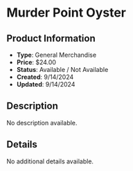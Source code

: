 # Murder Point Oyster

## Product Information
- **Type**: General Merchandise
- **Price**: $24.00
- **Status**: Available / Not Available
- **Created**: 9/14/2024
- **Updated**: 9/14/2024

## Description
No description available.



## Details
No additional details available.
